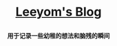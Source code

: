 
**<p align="center">[Leeyom's Blog](https://blog.leeyom.top)</p>**
====

**<p align="center">用于记录一些幼稚的想法和脑残的瞬间</p>**

